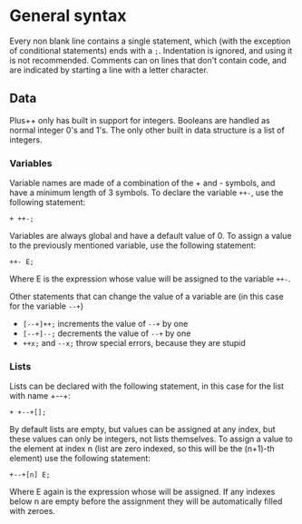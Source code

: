 # General syntax
Every non blank line contains a single statement, which (with the exception of conditional statements) ends with a `;`. Indentation is ignored, and using it is not recommended. Comments can on lines that don't contain code, and are indicated by starting a line with a letter character.

## Data
Plus++ only has built in support for integers. Booleans are handled as normal integer 0's and 1's.
The only other built in data structure is a list of integers.

### Variables
Variable names are made of a combination of the + and - symbols, and have a minimum length of 3 symbols.
To declare the variable `++-`, use the following statement:
```
+ ++-;
```
Variables are always global and have a default value of 0. To assign a value to the previously mentioned variable, use the following statement:
```
++- E;
```
Where E is the expression whose value will be assigned to the variable `++-`.

Other statements that can change the value of a variable are (in this case for the variable `--+`)
- `[--+]++;` increments the value of `--+` by one
- `[--+]--;` decrements the value of `--+` by one
- `++x;` and `--x;` throw special errors, because they are stupid

### Lists
Lists can be declared with the following statement, in this case for the list with name +--+:
```
+ +--+[];
```
By default lists are empty, but values can be assigned at any index, but these values can only be integers, not lists themselves. To assign a value to the element at index n (list are zero indexed, so this will be the (n+1)-th element) use the following statement:
```
+--+[n] E;
```
Where E again is the expression whose will be assigned. If any indexes below n are empty before the assignment they will be automatically filled with zeroes.